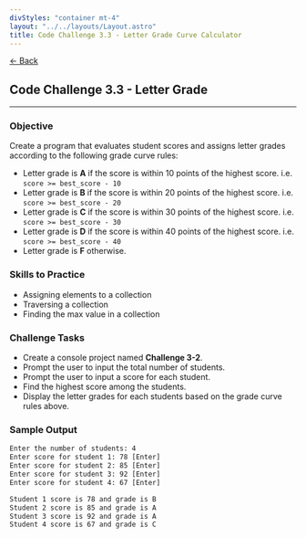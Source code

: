 ```yaml
---
divStyles: "container mt-4"
layout: "../../layouts/Layout.astro"
title: Code Challenge 3.3 - Letter Grade Curve Calculator
---
```


[← Back](/code-challenges/)

## Code Challenge 3.3 - Letter Grade

---

### Objective

Create a program that evaluates student scores and assigns letter grades according to the following grade curve rules:
- Letter grade is **A** if the score is within 10 points of the highest score. i.e. `score >= best_score - 10`
- Letter grade is **B** if the score is within 20 points of the highest score. i.e. `score >= best_score - 20`
- Letter grade is **C** if the score is within 30 points of the highest score. i.e. `score >= best_score - 30`
- Letter grade is **D** if the score is within 40 points of the highest score. i.e. `score >= best_score - 40`
- Letter grade is **F** otherwise.

### Skills to Practice

- Assigning elements to a collection
- Traversing a collection
- Finding the max value in a collection

### Challenge Tasks

- Create a console project named **Challenge 3-2**.
- Prompt the user to input the total number of students.
- Prompt the user to input a score for each student.
- Find the highest score among the students.
- Display the letter grades for each students based on the grade curve rules above.

### Sample Output

```txt
Enter the number of students: 4
Enter score for student 1: 78 [Enter]
Enter score for student 2: 85 [Enter]
Enter score for student 3: 92 [Enter]
Enter score for student 4: 67 [Enter]

Student 1 score is 78 and grade is B
Student 2 score is 85 and grade is A
Student 3 score is 92 and grade is A
Student 4 score is 67 and grade is C
```
